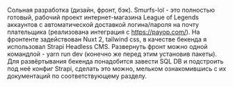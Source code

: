 Сольная разработка (дизайн, фронт, бэк). Smurfs-lol - это полностью готовый, рабочий проект интернет-магазина League of Legends аккаунтов с автоматической доставкой логина/пароля на почту плательщика (реализована интеграция с https://payop.com/).
На фронтенте задействован Nuxt 2, tailwind css, в качестве бекенда я использовал Strapi Headless CMS.
Развернуть фронт можно одной командлой - yarn run dev (конечно же перед этим установив пакеты).
Для развёртывания бекенда понадобится завести SQL DB и подстроить под неё конфиг Strapi, сделать это можно, мельком ознакомившись с их документаций по соответствующему разделу.
